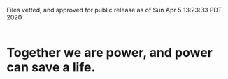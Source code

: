 Files vetted, and approved for public release as of Sun Apr  5 13:23:33 PDT 2020<br><br><h1>Together we are power, and power can save a life.</h1>
